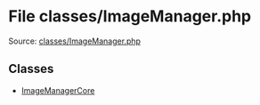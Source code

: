 File classes/ImageManager.php
=========

Source: [classes/ImageManager.php](https://github.com/PrestaShop/PrestaShop/blob/1.6.0.7/classes/ImageManager.php)


Classes
-------

* [ImageManagerCore](class.ImageManagerCore.md)

